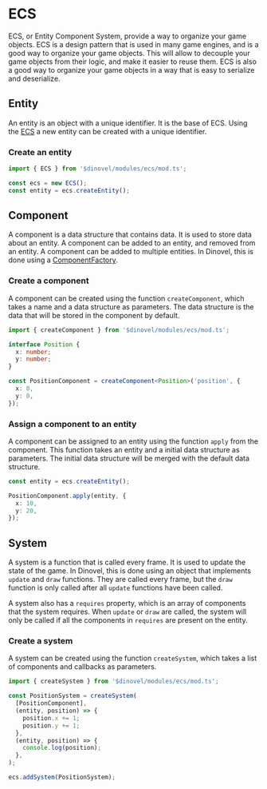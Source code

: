 # ECS

ECS, or Entity Component System, provide a way to organize your game objects. ECS is a design pattern that is used in
many game engines, and is a good way to organize your game objects. This will allow to decouple your game objects from
their logic, and make it easier to reuse them. ECS is also a good way to organize your game objects in a way that is
easy to serialize and deserialize.

## Entity

An entity is an object with a unique identifier. It is the base of ECS. Using the [ECS](#ECS) a new entity can be
created with a unique identifier.

### Create an entity

```ts
import { ECS } from '$dinovel/modules/ecs/mod.ts';

const ecs = new ECS();
const entity = ecs.createEntity();
```

## Component

A component is a data structure that contains data. It is used to store data about an entity. A component can be added
to an entity, and removed from an entity. A component can be added to multiple entities. In Dinovel, this is done using
a [ComponentFactory](#assign-a-component-to-an-entity).

### Create a component

A component can be created using the function `createComponent`, which takes a name and a data structure as parameters.
The data structure is the data that will be stored in the component by default.

```ts
import { createComponent } from '$dinovel/modules/ecs/mod.ts';

interface Position {
  x: number;
  y: number;
}

const PositionComponent = createComponent<Position>('position', {
  x: 0,
  y: 0,
});
```

### Assign a component to an entity

A component can be assigned to an entity using the function `apply` from the component. This function takes an entity
and a initial data structure as parameters. The initial data structure will be merged with the default data structure.

```ts
const entity = ecs.createEntity();

PositionComponent.apply(entity, {
  x: 10,
  y: 20,
});
```

## System

A system is a function that is called every frame. It is used to update the state of the game. In Dinovel, this is done
using an object that implements `update` and `draw` functions. They are called every frame, but the `draw` function is
only called after all `update` functions have been called.

A system also has a `requires` property, which is an array of components that the system requires. When `update` or
`draw` are called, the system will only be called if all the components in `requires` are present on the entity.

### Create a system

A system can be created using the function `createSystem`, which takes a list of components and callbacks as parameters.

```ts
import { createSystem } from '$dinovel/modules/ecs/mod.ts';

const PositionSystem = createSystem(
  [PositionComponent],
  (entity, position) => {
    position.x += 1;
    position.y += 1;
  },
  (entity, position) => {
    console.log(position);
  },
);

ecs.addSystem(PositionSystem);
```
